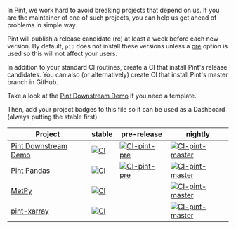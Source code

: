 In Pint, we work hard to avoid breaking projects that depend on us.
If you are the maintainer of one of such projects, you can
help us get ahead of problems in simple way.

Pint will publish a release candidate (rc) at least a week before each new
version. By default, `pip` does not install these versions unless a
[pre](https://pip.pypa.io/en/stable/cli/pip_install/#cmdoption-pre) option
is used so this will not affect your users.

In addition to your standard CI routines, create a CI that install Pint's
release candidates. You can also (or alternatively) create CI that install
Pint's master branch in GitHub.

Take a look at the [Pint Downstream Demo](https://github.com/hgrecco/pint-downstream-demo)
if you need a template.

Then, add your project badges to this file so it can be used as a Dashboard (always putting the stable first)

| Project                                                                 | stable                                                                                                                                                                | pre-release                                                                                                                                                                                      | nightly                                                                                                                                                                                                   |
| ----------------------------------------------------------------------- | --------------------------------------------------------------------------------------------------------------------------------------------------------------------- | ------------------------------------------------------------------------------------------------------------------------------------------------------------------------------------------------ | --------------------------------------------------------------------------------------------------------------------------------------------------------------------------------------------------------- |
| [Pint Downstream Demo](https://github.com/hgrecco/pint-downstream-demo) | [![CI](https://github.com/hgrecco/pint-downstream-demo/actions/workflows/ci.yml/badge.svg)](https://github.com/hgrecco/pint-downstream-demo/actions/workflows/ci.yml) | [![CI-pint-pre](https://github.com/hgrecco/pint-downstream-demo/actions/workflows/ci-pint-pre.yml/badge.svg)](https://github.com/hgrecco/pint-downstream-demo/actions/workflows/ci-pint-pre.yml) | [![CI-pint-master](https://github.com/hgrecco/pint-downstream-demo/actions/workflows/ci-pint-master.yml/badge.svg)](https://github.com/hgrecco/pint-downstream-demo/actions/workflows/ci-pint-master.yml) |
| [Pint Pandas](https://github.com/hgrecco/pint-pandas)                   | [![CI](https://github.com/hgrecco/pint-pandas/actions/workflows/ci.yml/badge.svg)](https://github.com/hgrecco/pint-pandas/actions/workflows/ci.yml)                   | [![CI-pint-pre](https://github.com/hgrecco/pint-pandas/actions/workflows/ci-pint-pre.yml/badge.svg)](https://github.com/hgrecco/pint-pandas/actions/workflows/ci-pint-pre.yml)                   | [![CI-pint-master](https://github.com/hgrecco/pint-pandas/actions/workflows/ci-pint-master.yml/badge.svg)](https://github.com/hgrecco/pint-pandas/actions/workflows/ci-pint-master.yml)                   |
| [MetPy](https://github.com/Unidata/MetPy)                               | [![CI](https://github.com/Unidata/MetPy/actions/workflows/tests-pypi.yml/badge.svg)](https://github.com/Unidata/MetPy/actions/workflows/tests-pypi.yml)               |                                                                                                                                                                                                  | [![CI-pint-master](https://github.com/Unidata/MetPy/actions/workflows/nightly-builds.yml/badge.svg)](https://github.com/Unidata/MetPy/actions/workflows/nightly-builds.yml)                               |
| [pint-xarray](https://github.com/xarray-contrib/pint-xarray)            | [![CI](https://github.com/xarray-contrib/pint-xarray/actions/workflows/ci.yml/badge.svg)](https://github.com/xarray-contrib/pint-xarray/actions/workflows/ci.yml)     |                                                                                                                                                                                                  | [![CI-pint-master](https://github.com/xarray-contrib/pint-xarray/actions/workflows/nightly.yml/badge.svg)](https://github.com/xarray-contrib/pint-xarray/actions/workflows/nightly.yml)                   |
